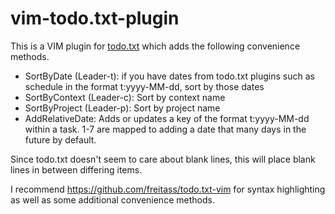 vim-todo.txt-plugin
===================

This is a VIM plugin for [todo.txt](http://todotxt.com/) which adds the following convenience methods.

* SortByDate (Leader-t): if you have dates from todo.txt plugins such as schedule in the format t:yyyy-MM-dd, sort by those dates
* SortByContext (Leader-c): Sort by context name
* SortByProject (Leader-p): Sort by project name
* AddRelativeDate: Adds or updates a key of the format t:yyyy-MM-dd within a task.  <leader>1-7 are mapped to adding a date that many days in the future by default.

Since todo.txt doesn't seem to care about blank lines, this will place blank lines in between differing items.

I recommend https://github.com/freitass/todo.txt-vim for syntax highlighting as well as some additional convenience methods.
